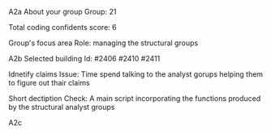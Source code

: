 A2a
About your group
Group:
21

Total coding confidents
score:
6

Group's focus area
Role:
managing the structural groups


A2b
Selected building
Id:
#2406
#2410
#2411

Idnetify claims
Issue:
Time spend talking to the analyst gorups helping them to figure out thair claims

Short dectiption
Check:
A main script incorporating the functions produced by the structural analyst groups


A2c
